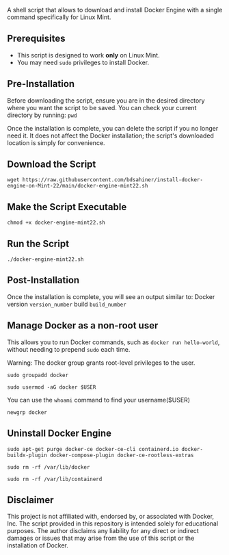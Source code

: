 A shell script that allows to download and install Docker Engine with a single command specifically for Linux Mint.

## Prerequisites
- This script is designed to work **only** on Linux Mint.
- You may need `sudo` privileges to install Docker.

## Pre-Installation
Before downloading the script, ensure you are in the desired directory where you want the script to be saved. You can check your current directory by running: `pwd`

Once the installation is complete, you can delete the script if you no longer need it. It does not affect the Docker installation; the script's downloaded location is simply for convenience.

## Download the Script

  `wget https://raw.githubusercontent.com/bdsahiner/install-docker-engine-on-Mint-22/main/docker-engine-mint22.sh`

## Make the Script Executable

  `chmod +x docker-engine-mint22.sh`

## Run the Script

  `./docker-engine-mint22.sh`

## Post-Installation
Once the installation is complete, you will see an output similar to: Docker version `version_number` build `build_number`

## Manage Docker as a non-root user
This allows you to run Docker commands, such as 
  `docker run hello-world`, 
without needing to prepend `sudo` each time.

Warning: The docker group grants root-level privileges to the user.

  `sudo groupadd docker`
  
  `sudo usermod -aG docker $USER` 

You can use the `whoami` command to find your username($USER)
  
  `newgrp docker`

## Uninstall Docker Engine

  `sudo apt-get purge docker-ce docker-ce-cli containerd.io docker-buildx-plugin docker-compose-plugin docker-ce-rootless-extras`
  
  `sudo rm -rf /var/lib/docker`
  
  `sudo rm -rf /var/lib/containerd`

## Disclaimer
This project is not affiliated with, endorsed by, or associated with Docker, Inc. 
The script provided in this repository is intended solely for educational purposes. 
The author disclaims any liability for any direct or indirect damages or issues that may arise from the use of this script or the installation of Docker. 
